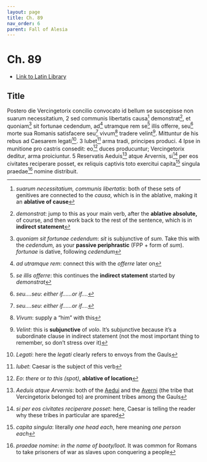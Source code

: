 ```yaml
---
layout: page
title: Ch. 89
nav_order: 6
parent: Fall of Alesia
---
```


# Ch. 89

- [Link to Latin Library](https://www.thelatinlibrary.com/caesar/gallic/gall7.shtml#89)

## Title 

Postero die Vercingetorix concilio convocato id bellum se suscepisse non suarum necessitatium, 2 sed communis libertatis causa[^1] demonstrat[^2], et quoniam[^3] sit fortunae cedendum, ad[^4] utramque rem se[^5] illis offerre, seu[^6] morte sua Romanis satisfacere seu[^6] vivum[^7] tradere velint[^8]. Mittuntur de his rebus ad Caesarem legati[^9]. 3 Iubet[^10] arma tradi, principes produci. 4 Ipse in munitione pro castris consedit: eo[^11] duces producuntur; Vercingetorix deditur, arma proiciuntur. 5 Reservatis Aeduis[^12] atque Arvernis, si[^13] per eos civitates reciperare posset, ex reliquis captivis toto exercitui capita[^14] singula praedae[^15] nomine distribuit.


[^1]: *suarum necessitatium, communis libertatis*: both of these sets of genitives are connected to the *causa*, which is in the ablative, making it an **ablative of cause**

[^2]: *demonstrat*: jump to this as your main verb, after the **ablative absolute,** of course, and then work back to the rest of the sentence, which is in **indirect statement**


[^3]: *quoniam sit fortunae cedendum*: *sit* is subjunctive of *sum*. Take this with the *cedendum,* as your **passive periphrastic** (FPP \+ form of *sum*). *fortunae* is dative, following *cedendum*

[^4]: *ad utramque rem*: connect this with the *offerre* later on

[^5]: *se illis offerre*: this continues the **indirect statement** started by *demonstrat*

[^6]: *seu….seu*: *either if……or if….*

[^7]: *Vivum*: supply a “him” with this

[^8]: *Velint*: this is **subjunctive** of *volo*. It’s subjunctive because it’s a subordinate clause in indirect statement (not the most important thing to remember, so don’t stress over it)

[^9]: *Legati*: here the *legati* clearly refers to envoys from the Gauls

[^10]: *Iubet*: Caesar is the subject of this verb

[^11]: *Eo*: *there* or *to this (spot)*, **ablative of location**

[^12]: *Aeduis atque Arvernis*: both of the [Aedui](https://en.wikipedia.org/wiki/Aedui) and the [Averni](https://en.wikipedia.org/wiki/Arverni) (the tribe that Vercingetorix belonged to) are prominent tribes among the Gauls

[^13]: *si per eos civitates reciperare posset*: here, Caesar is telling the reader why these tribes in particular are spared

[^14]: *capita singula*: literally *one head each*, here meaning *one person each*

[^15]: *praedae nomine*: *in the name of booty/loot*. It was common for Romans to take prisoners of war as slaves upon conquering a people
